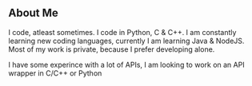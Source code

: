 ## About Me 

I code, atleast sometimes. I code in Python, C & C++. I am constantly learning new coding languages, currently I am learning Java & NodeJS.
Most of my work is private, because I prefer developing alone.

I have some experince with a lot of APIs, I am looking to work on an API wrapper in C/C++ or Python
